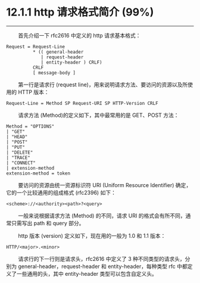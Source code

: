 # 12.1.1 http 请求格式简介 (99%)
***

&emsp;&emsp;
首先介绍一下 rfc2616 中定义的 http 请求基本格式：

    Request = Request-Line
              * (( general-header
                 | request-header
                 | entity-header ) CRLF)
              CRLF
              [ message-body ]

&emsp;&emsp;
第一行是请求行 (request line)，用来说明请求方法、要访问的资源以及所使用的 HTTP 版本：

    Request-Line = Method SP Request-URI SP HTTP-Version CRLF

&emsp;&emsp;
请求方法 (Method)的定义如下，其中最常用的是 GET、POST 方法：

    Method = "OPTIONS"
    | "GET"
    | "HEAD"
    | "POST"
    | "PUT"
    | "DELETE"
    | "TRACE"
    | "CONNECT"
    | extension-method
    extension-method = token

&emsp;&emsp;
要访问的资源由统一资源标识符 URI (Uniform Resource Identifier) 确定，它的一个比较通用的组成格式 (rfc2396) 如下：

    <scheme>://<authority><path>?<query>

&emsp;&emsp;
一般来说根据请求方法 (Method) 的不同，请求 URI 的格式会有所不同，通常只需写出 path 和 query 部分。

&emsp;&emsp;
http 版本 (version) 定义如下，现在用的一般为 1.0 和 1.1 版本：

    HTTP/<major>.<minor>

&emsp;&emsp;
请求行的下一行则是请求头，rfc2616 中定义了 3 种不同类型的请求头，分别为 general-header，request-header 和 entity-header，每种类型 rfc 中都定义了一些通用的头，其中 entity-header 类型可以包含自定义头。